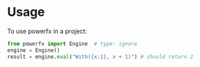 # Usage

To use powerfx in a project:

```python
from powerfx import Engine  # type: ignore
engine = Engine()
result = engine.eval("With({x:1}, x + 1)") # should return 2
```
